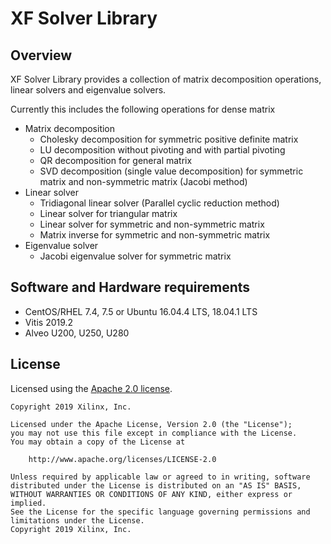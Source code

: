 # XF Solver Library

## Overview

XF Solver Library provides a collection of matrix decomposition operations, linear solvers and eigenvalue solvers.

Currently this includes the following operations for dense matrix
  - Matrix decomposition
    * Cholesky decomposition for symmetric positive definite matrix
    * LU decomposition without pivoting and with partial pivoting
    * QR decomposition for general matrix
    * SVD decomposition (single value decomposition) for symmetric matrix and non-symmetric matrix (Jacobi method)
  - Linear solver
    * Tridiagonal linear solver (Parallel cyclic reduction method)
    * Linear solver for triangular matrix
    * Linear solver for symmetric and non-symmetric matrix
    * Matrix inverse for symmetric and non-symmetric matrix
  - Eigenvalue solver
    * Jacobi eigenvalue solver for symmetric matrix

## Software and Hardware requirements
  - CentOS/RHEL 7.4, 7.5 or Ubuntu 16.04.4 LTS, 18.04.1 LTS
  - Vitis 2019.2
  - Alveo U200, U250, U280

## License

Licensed using the [Apache 2.0 license](https://www.apache.org/licenses/LICENSE-2.0).

    Copyright 2019 Xilinx, Inc.
    
    Licensed under the Apache License, Version 2.0 (the "License");
    you may not use this file except in compliance with the License.
    You may obtain a copy of the License at
    
        http://www.apache.org/licenses/LICENSE-2.0
    
    Unless required by applicable law or agreed to in writing, software
    distributed under the License is distributed on an "AS IS" BASIS,
    WITHOUT WARRANTIES OR CONDITIONS OF ANY KIND, either express or implied.
    See the License for the specific language governing permissions and
    limitations under the License.
    Copyright 2019 Xilinx, Inc.

